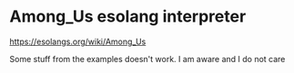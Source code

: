 # Among_Us esolang interpreter
 https://esolangs.org/wiki/Among_Us
 
 Some stuff from the examples doesn't work. I am aware and I do not care